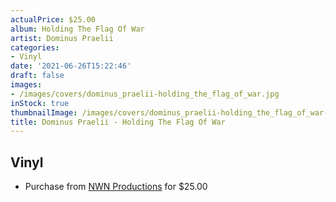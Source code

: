 ```yaml
---
actualPrice: $25.00
album: Holding The Flag Of War
artist: Dominus Praelii
categories:
- Vinyl
date: '2021-06-26T15:22:46'
draft: false
images:
- /images/covers/dominus_praelii-holding_the_flag_of_war.jpg
inStock: true
thumbnailImage: /images/covers/dominus_praelii-holding_the_flag_of_war-thumb.jpg
title: Dominus Praelii - Holding The Flag Of War
---
```


## Vinyl
* Purchase from [NWN Productions](http://shop.nwnprod.com/index.php?route=product/product&path=75&product_id=14496&sort=pd.name&order=ASC) for $25.00
